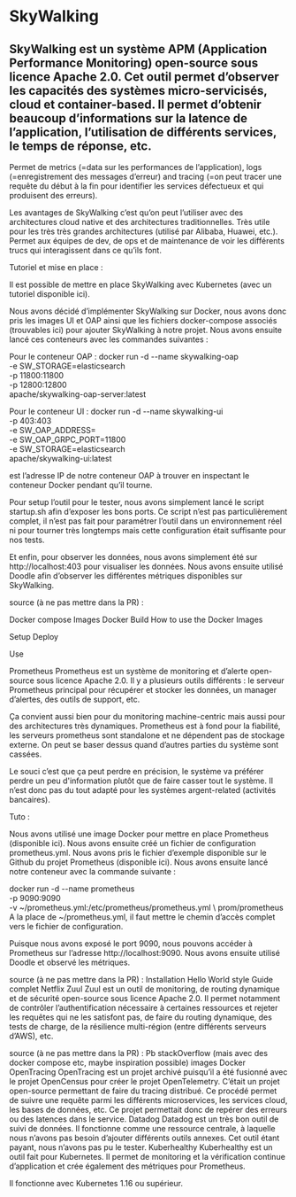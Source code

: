 # SkyWalking
## SkyWalking est un système APM (Application Performance Monitoring) open-source sous licence Apache 2.0. Cet outil permet d’observer les capacités des systèmes micro-servicisés, cloud et container-based. Il permet d’obtenir beaucoup d’informations sur la latence de l’application, l’utilisation de différents services, le temps de réponse, etc. 

Permet de metrics (=data sur les performances de l’application), logs (=enregistrement des messages d’erreur) and tracing (=on peut tracer une requête du début à la fin pour identifier les services défectueux et qui produisent des erreurs). 

Les avantages de SkyWalking c’est qu’on peut l’utiliser avec des architectures cloud native et des architectures traditionnelles. Très utile pour les très très grandes architectures (utilisé par Alibaba, Huawei, etc.). Permet aux équipes de dev, de ops et de maintenance de voir les différents trucs qui interagissent dans ce qu’ils font.  

Tutoriel et mise en place : 

Il est possible de mettre en place SkyWalking avec Kubernetes (avec un tutoriel disponible ici).

Nous avons décidé d’implémenter SkyWalking sur Docker, nous avons donc pris les images UI et OAP ainsi que les fichiers docker-compose associés (trouvables ici) pour ajouter SkyWalking à notre projet. Nous avons ensuite lancé ces conteneurs avec les commandes suivantes : 

Pour le conteneur OAP : 
docker run -d --name skywalking-oap \
  -e SW_STORAGE=elasticsearch \
  -p 11800:11800 \
  -p 12800:12800 \
  apache/skywalking-oap-server:latest

Pour le conteneur UI : 
docker run -d --name skywalking-ui \
  -p 403:403 \
  -e SW_OAP_ADDRESS=<IP OAP> \
  -e SW_OAP_GRPC_PORT=11800 \
  -e SW_STORAGE=elasticsearch \
  apache/skywalking-ui:latest

<IP OAP> est l’adresse IP de notre conteneur OAP à trouver en inspectant le conteneur Docker pendant qu’il tourne. 

Pour setup l’outil pour le tester, nous avons simplement lancé le script startup.sh afin d’exposer les bons ports. Ce script n’est pas particulièrement complet, il n’est pas fait pour paramétrer l’outil dans un environnement réel ni pour tourner très longtemps mais cette configuration était suffisante pour nos tests. 

Et enfin, pour observer les données, nous avons simplement été sur http://localhost:403 pour visualiser les données. Nous avons ensuite utilisé Doodle afin d’observer les différentes métriques disponibles sur SkyWalking.



source (à ne pas mettre dans la PR) :  

Docker compose
Images Docker
Build
How to use the Docker Images

Setup
Deploy

Use


Prometheus
Prometheus est un système de monitoring et d’alerte open-source sous licence Apache 2.0. Il y a plusieurs outils différents : le serveur Prometheus principal pour récupérer et stocker les données, un manager d’alertes, des outils de support, etc. 

Ça convient aussi bien pour du monitoring machine-centric mais aussi pour des architectures très dynamiques. Prometheus est à fond pour la fiabilité, les serveurs prometheus sont standalone et ne dépendent pas de stockage externe. On peut se baser dessus quand d’autres parties du système sont cassées.

Le souci c’est que ça peut perdre en précision, le système va préférer perdre un peu d'information plutôt que de faire casser tout le système. Il n’est donc pas du tout adapté pour les systèmes argent-related (activités bancaires). 

Tuto : 

Nous avons utilisé une image Docker pour mettre en place Prometheus (disponible ici). Nous avons ensuite créé un fichier de configuration prometheus.yml. Nous avons pris le fichier d’exemple disponible sur le Github du projet Prometheus (disponible ici). Nous avons ensuite lancé notre conteneur avec la commande suivante : 

docker run -d --name prometheus \
  -p 9090:9090 \
  -v ~/prometheus.yml:/etc/prometheus/prometheus.yml \ prom/prometheus
A la place de ~/prometheus.yml, il faut mettre le chemin d’accès complet vers le fichier de configuration. 

Puisque nous avons exposé le port 9090, nous pouvons accéder à Prometheus sur l’adresse http://localhost:9090. Nous avons ensuite utilisé Doodle et observé les métriques.


source (à ne pas mettre dans la PR) : 
Installation
Hello World style
Guide complet
Netflix Zuul
Zuul est un outil de monitoring, de routing dynamique et de sécurité open-source sous licence Apache 2.0. Il permet notamment de contrôler l’authentification nécessaire à certaines ressources et rejeter les requêtes qui ne les satisfont pas, de faire du routing dynamique, des tests de charge, de la résilience multi-région (entre différents serveurs d’AWS), etc. 

source (à ne pas mettre dans la PR) : 
Pb stackOverflow (mais avec des docker compose etc, maybe inspiration possible)
images Docker
OpenTracing
OpenTracing est un projet archivé puisqu’il a été fusionné avec le projet OpenCensus pour créer le projet OpenTelemetry. C’était un projet open-source permettant de faire du tracing distribué. Ce procédé permet de suivre une requête parmi les différents microservices, les services cloud, les bases de données, etc. Ce projet permettait donc de repérer des erreurs ou des latences dans le service.
Datadog
Datadog est un très bon outil de suivi de données. Il fonctionne comme une ressource centrale, à laquelle nous n’avons pas besoin d’ajouter différents outils annexes. 
Cet outil étant payant, nous n’avons pas pu le tester.
Kuberhealthy
Kuberhealthy est un outil fait pour Kubernetes. Il permet de monitoring et la vérification continue d’application et crée également des métriques pour Prometheus.  

Il fonctionne avec Kubernetes 1.16 ou supérieur. 


